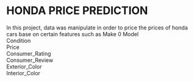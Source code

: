 # HONDA PRICE PREDICTION 






In this project, data was manipulate in order to price the prices of honda cars base on certain features such as Make                          0
Model                         
Condition                     
Price                         
Consumer_Rating               
Consumer_Review            
Exterior_Color                
Interior_Color 
